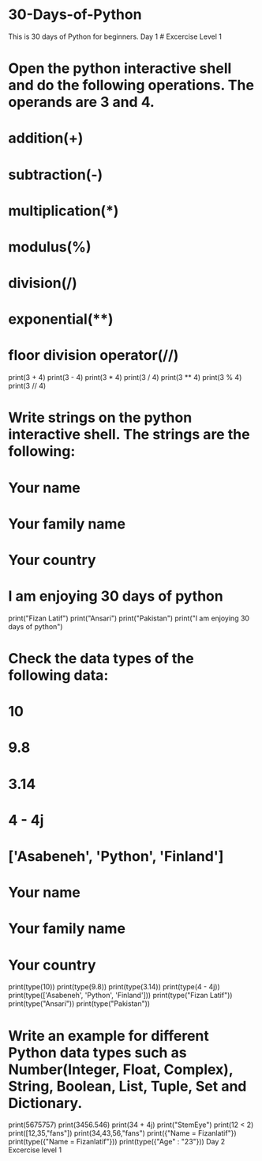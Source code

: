 # 30-Days-of-Python
This is 30 days of Python for beginners.
Day 1 # Excercise Level 1
# Open the python interactive shell and do the following operations. The operands are 3 and 4.
# addition(+)
# subtraction(-)
# multiplication(*)
# modulus(%)
# division(/)
# exponential(**)
# floor division operator(//)
print(3 + 4)
print(3 - 4)
print(3 * 4)
print(3 / 4)
print(3 ** 4)
print(3 % 4)
print(3 // 4)
# Write strings on the python interactive shell. The strings are the following:
# Your name
# Your family name
# Your country
# I am enjoying 30 days of python
print("Fizan Latif")
print("Ansari")
print("Pakistan")
print("I am enjoying 30 days of python")
# Check the data types of the following data:
# 10
# 9.8
# 3.14
# 4 - 4j
# ['Asabeneh', 'Python', 'Finland']
# Your name
# Your family name
# Your country
print(type(10))
print(type(9.8))
print(type(3.14))
print(type(4 - 4j))
print(type(['Asabeneh', 'Python', 'Finland']))
print(type("Fizan Latif"))
print(type("Ansari"))
print(type("Pakistan"))
# Write an example for different Python data types such as Number(Integer, Float, Complex), String, Boolean, List, Tuple, Set and Dictionary.
print(5675757)
print(3456.546)
print(34 + 4j)
print("StemEye")
print(12 < 2)
print([12,35,"fans"])
print(34,43,56,"fans")
print({"Name = Fizanlatif"})
print(type({"Name = Fizanlatif"}))
print(type({"Age" : "23"}))
Day 2 Excercise level 1
